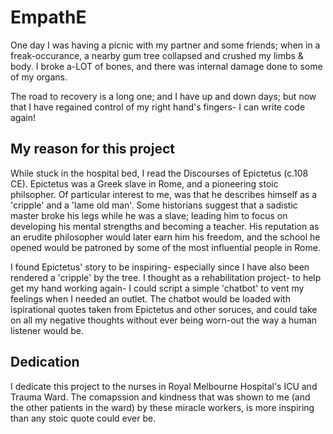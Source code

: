 # EmpathE
One day I was having a picnic with my partner and some friends; when in a freak-occurance, a nearby gum tree collapsed and crushed my limbs & body. I broke a-LOT of bones, and there was internal damage done to some of my organs.

The road to recovery is a long one; and I have up and down days; but now that I have regained control of my right hand's fingers- I can write code again!

## My reason for this project

While stuck in the hospital bed, I read the Discourses of Epictetus (c.108 CE). Epictetus was a Greek slave in Rome, and a pioneering stoic philsopher. Of particular interest to me, was that he describes himself as a 'cripple' and a 'lame old man'. Some historians suggest that a sadistic master broke his legs while he was a slave; leading him to focus on developing his mental strengths and becoming a teacher. His reputation as an erudite philosopher would later earn him his freedom, and the school he opened would be patroned by some of the most influential people in Rome.

I found Epictetus' story to be inspiring- especially since I have also been rendered a 'cripple' by the tree. I thought as a rehabilitation project- to help get my hand working again- I could script a simple 'chatbot' to vent my feelings when I needed an outlet. The chatbot would be loaded with ispirational quotes taken from Epictetus and other soruces, and could take on all my negative thoughts without ever being worn-out the way a human listener would be.

## Dedication
I dedicate this project to the nurses in Royal Melbourne Hospital's ICU and Trauma Ward. The comapssion and kindness that was shown to me (and the other patients in the ward) by these miracle workers, is more inspiring than any stoic quote could ever be.